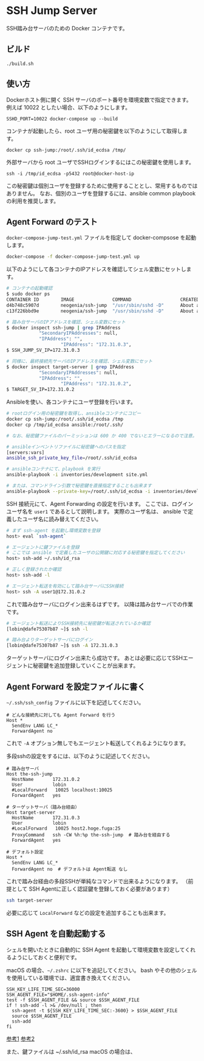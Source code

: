 # SSH Jump Server

SSH踏み台サーバのための Docker コンテナです。

## ビルド

```
./build.sh
```

## 使い方

Dockerホスト側に開く SSH サーバのポート番号を環境変数で指定できます。
例えば 10022 としたい場合、以下のようにします。

```
SSHD_PORT=10022 docker-compose up --build
```

コンテナが起動したら、root ユーザ用の秘密鍵を以下のようにして取得します。

```
docker cp ssh-jump:/root/.ssh/id_ecdsa /tmp/
```

外部サーバから root ユーザでSSHログインするにはこの秘密鍵を使用します。

```
ssh -i /tmp/id_ecdsa -p5432 root@docker-host-ip
```

この秘密鍵は個別ユーザを登録するために使用することとし、常用するものではありません。
なお、個別のユーザを登録するには、ansible common playbook の利用を推奨します。

## Agent Forward のテスト

`docker-compose-jump-test.yml` ファイルを指定して docker-compsose を起動します。

```sh
docker-compose -f docker-compose-jump-test.yml up
```

以下のようにして各コンテナのIPアドレスを確認してシェル変数にセットします。
```sh
# コンテナの起動確認
$ sudo docker ps
CONTAINER ID        IMAGE              COMMAND                  CREATED              STATUS              PORTS   NAMES
d4b748c5907d        neogenia/ssh-jump  "/usr/sbin/sshd -D"      About a minute ago   Up About a minute   22/tcp  ssh-jump
c13f226bbd9e        neogenia/ssh-jump  "/usr/sbin/sshd -D"      About a minute ago   Up About a minute   22/tcp  target-server

# 踏み台サーバのIPアドレスを確認、シェル変数にセット
$ docker inspect ssh-jump | grep IPAddress
            "SecondaryIPAddresses": null,
            "IPAddress": "",
                    "IPAddress": "172.31.0.3",
$ SSH_JUMP_SV_IP=172.31.0.3

# 同様に、最終接続先サーバのIPアドレスを確認、シェル変数にセット
$ docker inspect target-server | grep IPAddress
            "SecondaryIPAddresses": null,
            "IPAddress": "",
                    "IPAddress": "172.31.0.2",
$ TARGET_SV_IP=172.31.0.2
```

Ansibleを使い、各コンテナにユーザ登録を行います。
```sh
# rootログイン用の秘密鍵を取得し、ansibleコンテナにコピー
docker cp ssh-jump:/root/.ssh/id_ecdsa /tmp
docker cp /tmp/id_ecdsa ansible:/root/.ssh/

# なお、秘密鍵ファイルのパーミッションは 600 か 400 でないとエラーになるので注意。

# ansibleインベントリファイルに秘密鍵へのパスを指定
[servers:vars]
ansible_ssh_private_key_file=/root/.ssh/id_ecdsa

# ansibleコンテナにて、playbook を実行
ansible-playbook -i inventories/development site.yml

# または、コマンドライン引数で秘密鍵を直接指定することも出来ます
ansible-playbook --private-key=/root/.ssh/id_ecdsa -i inventories/development site.yml
```

SSH 接続元にて、Agent Forwarding の設定を行います。
ここでは、ログインユーザ名を `user1` であるとして説明します。
実際のユーザ名は、 ansible で定義したユーザ名に読み替えてください。

```sh
# まず ssh-agent を起動し環境変数を登録
host> eval `ssh-agent`

# エージェントに鍵ファイルを登録
# ここでは ansible で定義したユーザの公開鍵に対応する秘密鍵を指定してください
host> ssh-add ~/.ssh/id_rsa

# 正しく登録されたか確認
host> ssh-add -l

# エージェント転送を有効にして踏み台サーバにSSH接続
host> ssh -A user1@172.31.0.2
```

これで踏み台サーバにログイン出来るはずです。
以降は踏み台サーバでの作業です。

```sh
# エージェント転送によりSSH接続先に秘密鍵が転送されているか確認
[lobin@dafe75307b87 ~]$ ssh -l

# 踏み台よりターゲットサーバにログイン
[lobin@dafe75307b87 ~]$ ssh -A 172.31.0.3
```

ターゲットサーバにログイン出来たら成功です。
あとは必要に応じてSSHエージェントに秘密鍵を追加登録していくことが出来ます。

## Agent Forward を設定ファイルに書く

`~/.ssh/ssh_config` ファイルに以下を記述してください。
```
# どんな接続先に対しても Agent Forward を行う
Host *
  SendEnv LANG LC_*
  ForwardAgent no
```

これで `-A` オプション無しでもエージェント転送してくれるようになります。

多段sshの設定をするには、以下のように記述してください。

```
# 踏み台サーバ
Host the-ssh-jump
  HostName       172.31.0.2
  User           lobin
  #LocalForward   10025 localhost:10025
  ForwardAgent   yes

# ターゲットサーバ（踏み台経由）
Host target-server
  HostName       172.31.0.3
  User           lobin
  #LocalForward   10025 host2.hoge.fuga:25
  ProxyCommand   ssh -CW %h:%p the-ssh-jump  # 踏み台を経由する
  ForwardAgent   yes

# デフォルト設定
Host *
  SendEnv LANG LC_*
  ForwardAgent no  # デフォルトは Agent転送 なし
```

これで踏み台経由の多段SSHが単純なコマンドで出来るようになります。
（前提として SSH Agentに正しく認証鍵を登録しておく必要があります）

```sh
ssh target-server
```

必要に応じて `LocalForward` などの設定を追加することも出来ます。


## SSH Agent を自動起動する

シェルを開いたときに自動的に SSH Agent を起動して環境変数を設定してくれるようにしておくと便利です。

macOS の場合、`~/.zshrc` に以下を追記してください。
bash やその他のシェルを使用している環境では、適宜書き換えてください。

```
SSH_KEY_LIFE_TIME_SEC=36000
SSH_AGENT_FILE="$HOME/.ssh-agent-info"
test -f $SSH_AGENT_FILE && source $SSH_AGENT_FILE
if ! ssh-add -l >& /dev/null ; then
  ssh-agent -t ${SSH_KEY_LIFE_TIME_SEC:-3600} > $SSH_AGENT_FILE
  source $SSH_AGENT_FILE
  ssh-add
fi
```

[参考1](http://blog.manaten.net/entry/ssh-agent-forward)
[参考2](http://mashi.exciton.jp/archives/tag/%E7%A7%98%E5%AF%86%E9%8D%B5)

また、鍵ファイルは ~/.ssh/id_rsa macOS の場合は、
